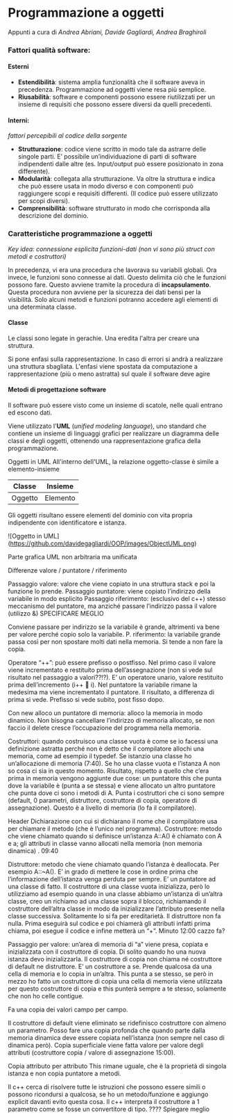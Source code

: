 # Programmazione a oggetti
Appunti a cura di *Andrea Abriani, Davide Gagliardi, Andrea Braghiroli*

### Fattori qualità software:

#### Esterni

* **Estendibilità**: sistema amplia funzionalità che il software aveva in precedenza. Programmazione ad oggetti viene resa più semplice.
* **Riusabilità**: software e componenti possono essere riutilizzati per un insieme di requisiti che possono essere diversi da quelli precedenti.



#### Interni:
*fattori percepibili al codice della sorgente*

*	**Strutturazione**: codice viene scritto in modo tale da astrarre delle singole parti. E’ possibile un’individuazione di parti di software indipendenti dalle altre (es. Input/output può essere posizionato in zona differente).
*	**Modularità**: collegata alla strutturazione. Va oltre la struttura e indica che può essere usata in modo diverso e con componenti può raggiungere scopi e requisiti differenti. (Il codice può essere utilizzato  per scopi diversi).
*	**Comprensibilità**: software strutturato in modo che corrisponda alla descrizione del dominio.

### Caratteristiche programmazione a oggetti

*Key idea: connessione esplicita funzioni-dati (non vi sono più struct con metodi e costruttori)*

In precedenza, vi era una procedura che lavorava su variabili globali. Ora invece, le funzioni sono connesse ai dati. Questo delimita ciò che le funzioni possono fare. Questo avviene tramite la procedura di **incapsulamento**. Questa procedura non avviene per la sicurezza dei dati bensì per la visibilità. Solo alcuni metodi e funzioni potranno accedere agli elementi di una determinata classe.

#### Classe
Le classi sono legate in gerachie. Una eredita l'altra per creare una struttura.

Si pone enfasi sulla rappresentazione. In caso di errori si andrà a realizzare una struttura sbagliata.
L'enfasi viene spostata da computazione a rappresentazione (più o meno astratta) sul quale il software deve agire

#### Metodi di progettazione software

Il software può essere visto come un insieme di scatole, nelle quali entrano ed escono dati.

Viene utilizzato l'**UML** (*unified modeling language*), uno standard che contiene un insieme di linguaggi grafici per realizzare un diagramma delle classi e degli oggetti, ottenendo una rappresentazione grafica della programmazione.

Oggetti in UML
All'interno dell'UML, la relazione oggetto-classe è simile a elemento-insieme

Classe  | Insieme
--------| -------
Oggetto | Elemento

Gli oggetti risultano essere elementi del dominio con vita propria indipendente con identificatore e istanza.

![Oggetto in UML]
(https://github.com/davidegagliardi/OOP/images/ObjectUML.png)

Parte grafica UML non arbitraria ma unificata






Differenze valore / puntatore / riferimento

Passaggio valore: valore che viene copiato in una struttura stack e poi la funzione lo prende.
Passaggio puntatore: viene copiato l’indirizzo della variabile in modo esplicito
Passaggio riferimento: (esclusivo del c++) stesso meccanismo del puntatore, ma anziché passare l’indirizzo passa il valore (utilizzo &) SPECIFICARE MEGLIO

Conviene passare per indirizzo se la variabile è grande, altrimenti va bene per valore perché copio solo la variabile.
P. riferimento: la variabile grande passa così per non spostare molti dati nella memoria. Si tende a non fare la copia.

Operatore “++”: può essere prefisso o postfisso. Nel primo caso il valore viene incrementato e restituito prima dell’assegnazione (non si vede sul risultato nel passaggio a valori??!?). E’ un operatore unario, valore restituito prima dell’incremento (i++  i). Nel puntatore la variabile rimane la medesima ma viene incrementato il puntatore. Il risultato, a differenza di prima si vede.
Prefisso si vede subito, post fisso dopo.

Con new alloco un puntatore di memoria: alloco la memoria in modo dinamico. Non bisogna cancellare l’indirizzo di memoria allocato, se non faccio il delete cresce l’occupazione del programma nella memoria.


Costruttori: quando costruisco una classe vuota è come se io facessi una definizione astratta perché non è detto che il compilatore allochi una memoria, come ad esempio il typedef. Se istanzio una classe ho un’allocazione di memoria (7:40). Se ho una classe vuota e l’istanza A non so cosa ci sia in questo momento. Risultato, rispetto a quello che c’era prima in memoria vengono aggiunte due cose: un puntatore this che punta dove la variabile è (punta a se stessa) e viene allocato un altro puntatore che punta dove ci sono i metodi di A. Punta i costruttori che ci sono sempre (default, 0 parametri, distruttore, costruttore di copia, operatore di assegnazione). Questo è a livello di memoria (lo fa il compilatore).

Header
Dichiarazione con cui si dichiarano il nome che il compilatore usa per chiamare il metodo (che è l’unico nel programma).
Costruttore: metodo che viene chiamato quando si definisce un’istanza A::A() è chiamato con A e a; gli attributi in classe vanno allocati nella memoria (non memoria dinamica) . 09:40

Distruttore: metodo che viene chiamato quando l’istanza è deallocata. Per esempio A::~A().
E’ in grado di mettere le cose in ordine prima che l’informazione dell’istanza venga perduta per sempre. E’ un puntatore ad una classe di fatto. Il costruttore di una classe vuota inizializza, però lo utilizziamo ad esempio quando in una classe abbiamo un’istanza di un’altra classe, creo un richiamo ad una classe sopra il blocco, richiamando il costruttore dell’altra classe in modo da inizializzare l’attributo presente nella classe successiva. Solitamente lo si fa per ereditarietà. Il distruttore non fa nulla. Prima eseguirà sul codice e poi chiamerà gli attributi infatti prima chiama, poi esegue il codice e infine metterà un “+”.  Minuto 12:00 cazzo fa?

Passaggio per valore: un’area di memoria di “a” viene presa, copiata e inizializzata con il costruttore di copia. Di solito quando ho una nuova istanza devo inizializzarla.
Il costruttore di copia non chiama né costruttore di default ne distruttore. E’ un costruttore a se.
Prende qualcosa da una cella di memoria e lo copia in un’altra.
This punta a se stesso, se però in mezzo ho fatto un costruttore di copia una cella di memoria viene utilizzata per questo costruttore di copia e this punterà sempre a te stesso, solamente che non ho celle contigue.

Fa una copia dei valori campo per campo.

Il costruttore di default viene eliminato se ridefinisco costruttore con almeno un parametro. Posso fare una copia profonda che quando parte dalla memoria dinamica deve essere copiata nell’istanza (non sempre nel caso di dinamica però).
Copia superficiale viene fatta valore per valore degli attributi (costruttore copia / valore di assegnazione 15:00).

Copia attributo per attributo
This rimane uguale, che è la proprietà di singola istanza e non copia puntatore a metodi.

Il c++ cerca di risolvere tutte le istruzioni che possono essere simili o possono ricondursi a qualcosa, se ho un metodo/funzione e aggiungo explicit davanti evito questa cosa. Il c++ interpreta il costruttore a 1 parametro come se fosse un convertitore di tipo. ????
Spiegare meglio
